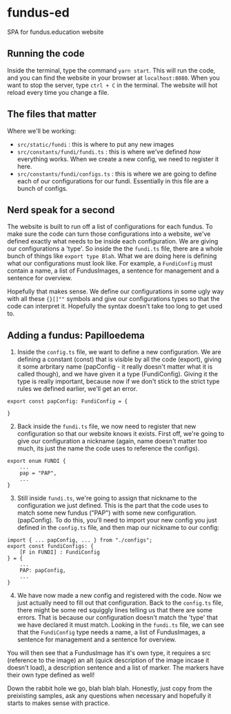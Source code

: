 # fundus-ed
SPA for fundus.education website

## Running the code
Inside the terminal, type the command `yarn start`. This will run the code, and you can find the website in your browser at `localhost:8080`. When you want to stop the server, type `ctrl + C` in the terminal. The website will hot reload every time you change a file.

## The files that matter

Where we'll be working:
 - `src/static/fundi` : this is where to put any new images
 - `src/constants/fundi/fundi.ts` : this is where we've defined *how* everything works. When we create a new config, we need to register it here.
 - `src/constants/fundi/configs.ts` : this is where we are going to define each of our configurations for our fundi. Essentially in this file are a bunch of configs.


## Nerd speak for a second

The website is built to run off a list of configurations for each fundus. To make sure the code can turn those configurations into a website, we've defined exactly what needs to be inside each configuration. We are giving our configurations a 'type'. So inside the the `fundi.ts` file, there are a whole bunch of things like `export type Blah`. What we are doing here is defining what our configurations must look like. For example, a `FundiConfig` must contain a name, a list of FundusImages, a sentence for management and a sentence for overview. 

Hopefully that makes sense. We define our configurations in some ugly way with all these `{}[]""` symbols and give our configurations types so that the code can interpret it. Hopefully the syntax doesn't take too long to get used to.

## Adding a fundus: Papilloedema

1. Inside the `config.ts` file, we want to define a new configuration. We are defining a constant (const) that is visible by all the code (export), giving it some arbritary name (papConfig - it really doesn't matter what it is called though), and we have given it a type (FundiConfig). Giving it the type is really important, because now if we don't stick to the strict type rules we defined earlier, we'll get an error. 
```
export const papConfig: FundiConfig = {

}
```
2. Back inside the `fundi.ts` file, we now need to register that new configuration so that our website knows it exists. First off, we're going to give our configuration a nickname (again, name doesn't matter too much, its just the name the code uses to reference the configs). 
```
export enum FUNDI {
    ...
    pap = "PAP",
    ...
}
```
3. Still inside `fundi.ts`, we're going to assign that nickname to the configuration we just defined. This is the part that the code uses to match some new fundus ("PAP") with some new configuration. (papConfig). To do this, you'll need to import your new config you just defined in the `config.ts` file, and then map our nickname to our config:
```
import { ... papConfig, ... } from "./configs";
export const fundiConfigs: {
    [F in FUNDI] : FundiConfig
} = {
    ...
    PAP: papConfig,
    ...
}
```
4. We have now made a new config and registered with the code. Now we just actually need to fill out that configuration. Back to the `config.ts` file, there might be some red squiggly lines telling us that there are some errors. That is because our configuration doesn't match the 'type' that we have declared it must match. Looking in the `fundi.ts` file, we can see that the `FundiConfig` type needs a name, a list of FundusImages, a sentence for management and a sentence for overview. 

You will then see that a FundusImage has it's own type, it requires a src (reference to the image) an alt (quick description of the image incase it doesn't load), a description sentence and a list of marker. The markers have their own type defined as well! 

Down the rabbit hole we go, blah blah blah. Honestly, just copy from the preixisting samples, ask any questions when necessary and hopefully it starts to makes sense with practice. 